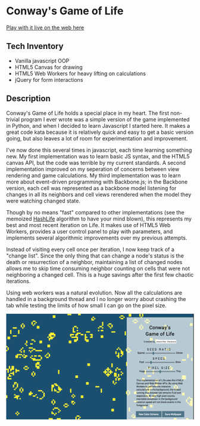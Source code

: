 # Conway's Game of Life

[Play with it live on the web here](http://www.hamon.io/conway.js/index.html)

## Tech Inventory

- Vanilla javascript OOP
- HTML5 Canvas for drawing
- HTML5 Web Workers for heavy lifting on calculations
- jQuery for form interactions

## Description

Conway's Game of Life holds a special place in my heart.  The first non-trivial program I ever wrote was a simple version of the game implemented in Python, and when I decided to learn Javascript I started here.  It makes a great code kata because it is relatively quick and easy to get a basic version going, but also leaves a lot of room for experimentation and improvement.

I've now done this several times in javascript, each time learning something new.  My first implementation was to learn basic JS syntax, and the HTML5 canvas API, but the code was terrible by my current standards. A second implementation improved on my seperation of concerns between view rendering and game calculations.  My third implementation was to learn more about event-driven programming with Backbone.js; in the Backbone version, each cell was represented as a backbone model listening for changes in all its neighbors and cell views rerendered when the model they were watching changed state. 

Though by no means "fast" compared to other implementations (see the memoized [HashLife](http://en.wikipedia.org/wiki/Hashlife) algorithm to have your mind blown), this represents my best and most recent iteration on Life. It makes use of HTML5 Web Workers, provides a user control panel to play with parameters, and implements several algorithmic improvements over my previous attempts.  

Instead of visiting every cell once per iteration, I now keep track of a "change list".  Since the only thing that can change a node's status is the death or resurrection of a neighbor, maintaining a list of changed nodes allows me to skip time consuming neighbor counting on cells that were not neighboring a changed cell.  This is a huge savings after the first few chaotic iterations.

Using web workers was a natural evolution.  Now all the calculations are handled in a background thread and I no longer worry about crashing the tab while testing the limits of how small I can go on the pixel size.

![Screenshot of Conway's Game of Life in javascript and HTML5 canvas](conway-screenshot.png)
